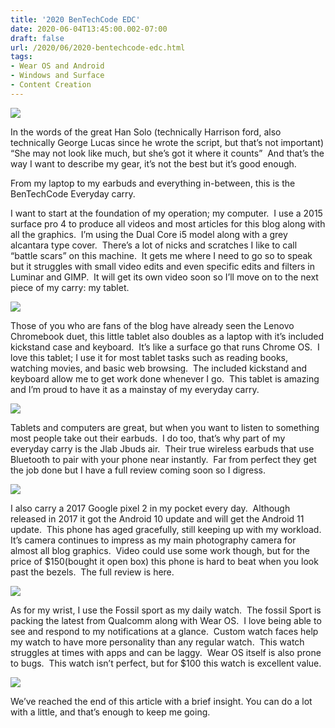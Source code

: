 ```yaml
---
title: '2020 BenTechCode EDC'
date: 2020-06-04T13:45:00.002-07:00
draft: false
url: /2020/06/2020-bentechcode-edc.html
tags: 
- Wear OS and Android
- Windows and Surface
- Content Creation
---
```


  

[![](https://1.bp.blogspot.com/-SPnGzxCAFxU/XtRWhMmZnWI/AAAAAAAAGNo/KmI9qPrbqPcXY0xwqT6I3JQvUOKRioB1wCK4BGAsYHg/w640-h480/EDC%2B2020.jpeg)](https://1.bp.blogspot.com/-SPnGzxCAFxU/XtRWhMmZnWI/AAAAAAAAGNo/KmI9qPrbqPcXY0xwqT6I3JQvUOKRioB1wCK4BGAsYHg/EDC%2B2020.jpeg)

  

In the words of the great Han Solo (technically Harrison ford, also technically George Lucas since he wrote the script, but that’s not important) “She may not look like much, but she’s got it where it counts”  And that’s the way I want to describe my gear, it’s not the best but it’s good enough.

From my laptop to my earbuds and everything in-between, this is the BenTechCode Everyday carry.

  

  

I want to start at the foundation of my operation; my computer.  I use a 2015 surface pro 4 to produce all videos and most articles for this blog along with all the graphics.  I’m using the Dual Core i5 model along with a grey alcantara type cover.  There’s a lot of nicks and scratches I like to call “battle scars” on this machine.  It gets me where I need to go so to speak but it struggles with small video edits and even specific edits and filters in Luminar and GIMP.  It will get its own video soon so I’ll move on to the next piece of my carry: my tablet.

[![](https://1.bp.blogspot.com/-F6_phcpKQB8/Xtkw2eMMfxI/AAAAAAAAGYA/47q7IgHpADYWkIyjWeuU1Z_5HJk6-Si_gCK4BGAsYHg/s320/IMG_20200506_135323.jpg)](https://1.bp.blogspot.com/-F6_phcpKQB8/Xtkw2eMMfxI/AAAAAAAAGYA/47q7IgHpADYWkIyjWeuU1Z_5HJk6-Si_gCK4BGAsYHg/s3840/IMG_20200506_135323.jpg)

Those of you who are fans of the blog have already seen the Lenovo Chromebook duet, this little tablet also doubles as a laptop with it’s included kickstand case and keyboard.  It’s like a surface go that runs Chrome OS.  I love this tablet; I use it for most tablet tasks such as reading books, watching movies, and basic web browsing.  The included kickstand and keyboard allow me to get work done whenever I go.  This tablet is amazing and I’m proud to have it as a mainstay of my everyday carry.  

[![](https://1.bp.blogspot.com/-o2e1O4MrDsw/Xtkwci7KGfI/AAAAAAAAGX0/T2_5k6nJlyw13bc3MTN8-eyk1-amteImACK4BGAsYHg/s320/IMG_20200518_175521.jpg)](https://1.bp.blogspot.com/-o2e1O4MrDsw/Xtkwci7KGfI/AAAAAAAAGX0/T2_5k6nJlyw13bc3MTN8-eyk1-amteImACK4BGAsYHg/s3840/IMG_20200518_175521.jpg)

  

Tablets and computers are great, but when you want to listen to something most people take out their earbuds.  I do too, that’s why part of my everyday carry is the Jlab Jbuds air.  Their true wireless earbuds that use Bluetooth to pair with your phone near instantly.  Far from perfect they get the job done but I have a full review coming soon so I digress.

[![](https://1.bp.blogspot.com/-FcH1WrlS49A/XtkwusLSx1I/AAAAAAAAGX8/i5k43_-txykqR5eRsvpA-sfoqEzpB8sHQCK4BGAsYHg/s320/IMG_20200525_183355.jpg)](https://1.bp.blogspot.com/-FcH1WrlS49A/XtkwusLSx1I/AAAAAAAAGX8/i5k43_-txykqR5eRsvpA-sfoqEzpB8sHQCK4BGAsYHg/s3840/IMG_20200525_183355.jpg)

I also carry a 2017 Google pixel 2 in my pocket every day.  Although released in 2017 it got the Android 10 update and will get the Android 11 update.  This phone has aged gracefully, still keeping up with my workload.  It’s camera continues to impress as my main photography camera for almost all blog graphics.  Video could use some work though, but for the price of $150(bought it open box) this phone is hard to beat when you look past the bezels.  The full review is here.

[![](https://1.bp.blogspot.com/-mhsV83PwKC8/XkHj69TEXaI/AAAAAAAAEMs/q45pMIpr6Ccf4sHihDhbIhpwz6DHXiyZQCK4BGAsYHg/s320/IMG_20200210_142117.jpg)](https://1.bp.blogspot.com/-mhsV83PwKC8/XkHj69TEXaI/AAAAAAAAEMs/q45pMIpr6Ccf4sHihDhbIhpwz6DHXiyZQCK4BGAsYHg/s4032/IMG_20200210_142117.jpg)

  

As for my wrist, I use the Fossil sport as my daily watch.  The fossil Sport is packing the latest from Qualcomm along with Wear OS.  I love being able to see and respond to my notifications at a glance.  Custom watch faces help my watch to have more personality than any regular watch.  This watch struggles at times with apps and can be laggy.  Wear OS itself is also prone to bugs.  This watch isn’t perfect, but for $100 this watch is excellent value.

[![](https://1.bp.blogspot.com/-Iqo6rrtpfO8/Xi9T8gYOLII/AAAAAAAAEBE/ZhWKxtTILuUVicUyzt7Ljiuj15CCEWGHQCK4BGAsYHg/s320/IMG_20200126_135159.jpg)](https://1.bp.blogspot.com/-Iqo6rrtpfO8/Xi9T8gYOLII/AAAAAAAAEBE/ZhWKxtTILuUVicUyzt7Ljiuj15CCEWGHQCK4BGAsYHg/s4032/IMG_20200126_135159.jpg)

We’ve reached the end of this article with a brief insight. You can do a lot with a little, and that’s enough to keep me going.